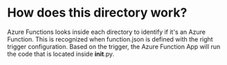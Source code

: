 # How does this directory work?
Azure Functions looks inside each directory to identify if it's an Azure Function. This is 
recognized when function.json is defined with the right trigger configuration. Based on the trigger,
the Azure Function App will run the code that is located inside __init__.py. 